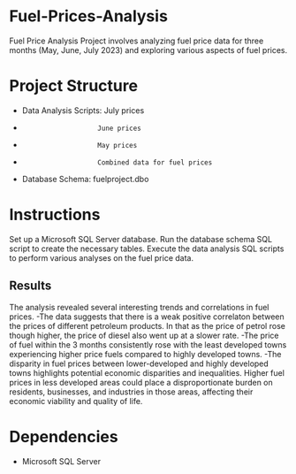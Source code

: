 # Fuel-Prices-Analysis
Fuel Price Analysis Project involves analyzing fuel price data for three months (May, June, July 2023) and exploring various aspects of fuel prices.

# Project Structure
- Data Analysis Scripts: July prices
-                        June prices
-                        May prices
-                        Combined data for fuel prices
- Database Schema: fuelproject.dbo

# Instructions
 Set up a Microsoft SQL Server database.
 Run the database schema SQL script to create the necessary tables.
 Execute the data analysis SQL scripts to perform various analyses on the fuel price data.

## Results
The analysis revealed several interesting trends and correlations in fuel prices.
-The data suggests that there is a weak positive correlaton between the prices of different petroleum products. In that as the price of petrol rose though higher, the price of diesel also went up at a slower rate.
-The price of fuel within the 3 months consistently rose with the least developed towns experiencing higher price fuels compared to highly developed towns.
-The disparity in fuel prices between lower-developed and highly developed towns highlights potential economic disparities and inequalities. Higher fuel prices in less developed areas could place a disproportionate burden on residents, businesses, and industries in those areas, affecting their economic viability and quality of life.
# Dependencies
- Microsoft SQL Server
